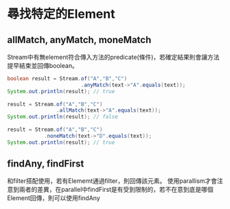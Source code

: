 # 尋找特定的Element

## allMatch, anyMatch, moneMatch
Stream中有無element符合傳入方法的predicate(條件)，若確定結果則會讓方法提早結束並回傳boolean。

```java
boolean result = Stream.of("A","B","C")
		                .anyMatch(text->"A".equals(text));
System.out.println(result); // true
	
result = Stream.of("A","B","C")
	            .allMatch(text->"A".equals(text));
System.out.println(result); // false
	    
result = Stream.of("A","B","C")
	        .noneMatch(text->"D".equals(text));
System.out.println(result); // true
```

## findAny, findFirst
和filter搭配使用，若有Elememt通過filter，則回傳該元素。
使用parallism才會注意到兩者的差異，在parallel中findFirst是有受到限制的，若不在意到底是哪個Element回傳，則可以使用findAny